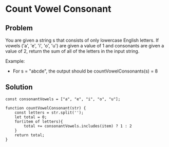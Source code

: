 # Count Vowel Consonant

## Problem

You are given a string s that consists of only lowercase English letters. If vowels ('a', 'e', 'i', 'o', 'u') are given a value of 1 and consonants are given a value of 2, return the sum of all of the letters in the input string.

Example:
- For s = "abcde", the output should be countVowelConsonants(s) = 8

## Solution

```
const consonantVowels = ["a", "e", "i", "o", "u"];

function countVowelConsonant(str) {
    const letters = str.split('');
    let total = 0;
    for(item of letters){
        total += consonantVowels.includes(item) ? 1 : 2
    }
    return total;
}
```

